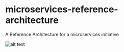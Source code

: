 # microservices-reference-architecture
A Reference Architecture for a microservices initiative

![alt text](https://spring.io/img/homepage/diagram-distributed-systems.svg)
